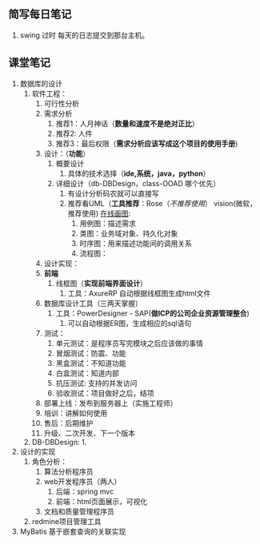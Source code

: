 ## 简写每日笔记

1. swing 过时 每天的日志提交到那台主机。



## 课堂笔记

1. 数据库的设计
   1. 软件工程：
      1. 可行性分析
      2. 需求分析
         1. 推荐1：人月神话（**数量和速度不是绝对正比**）
         2. 推荐2:  人件
         3. 推荐3：最后权限（**需求分析应该写成这个项目的使用手册**)
      3. 设计：（**功能**）
         1. 概要设计
            1. 具体的技术选择（**ide,系统，java，python**）
         2. 详细设计（db-DBDesign，class-OOAD 哪个优先）
            1. 有设计分析码农就可以直接写
            2. 推荐看UML（**工具推荐**：Rose（*不推荐使用*） vision(微软，推荐使用) [在线画图](http://www.draw.io):
               1. 用例图：描述需求
               2. 类图：业务域对象、持久化对象
               3. 时序图：用来描述功能间的调用关系
               4. 流程图：
      4. 设计实现：
      5. **前端**
         1. 线框图（**实现前端界面设计**）
            1. 工具：AxureRP 自动根据线框图生成html文件
      6. 数据库设计工具（三两天掌握）
         1. 工具：PowerDesigner - SAP(**做ICP的公司企业资源管理整合**)
            1. 可以自动根据ER图，生成相应的sql语句
      7. 测试：
         1. 单元测试：是程序员写完模块之后应该做的事情
         2. 冒烟测试：防震、功能
         3. 黑盒测试：不知道功能
         4. 白盒测试：知道内部
         5. 抗压测试:   支持的并发访问
         6. 验收测试：项目做好之后，结项
      7. 部署上线：发布到服务器上（实施工程师）
      8. 培训：讲解如何使用
      9. 售后：后期维护
      11. 升级、二次开发、下一个版本
   2. DB-DBDesign:
      1. 
2. 设计的实现
   1. 角色分析：
      1. 算法分析程序员
      2. web开发程序员（两人）
         1. 后端：spring mvc
         2. 前端：html页面展示，可视化
      3. 文档和质量管理程序员
   2. redmine项目管理工具
3. MyBatis 基于嵌套查询的关联实现

